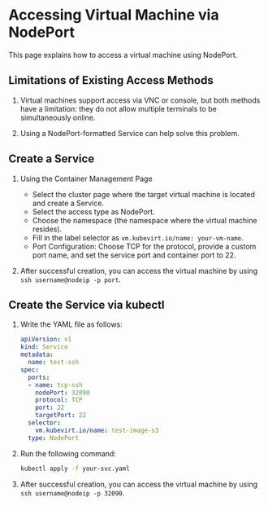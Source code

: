 # Accessing Virtual Machine via NodePort

This page explains how to access a virtual machine using NodePort.

## Limitations of Existing Access Methods

1. Virtual machines support access via VNC or console, but both methods have a limitation:
   they do not allow multiple terminals to be simultaneously online.

2. Using a NodePort-formatted Service can help solve this problem.

## Create a Service

1. Using the Container Management Page

    - Select the cluster page where the target virtual machine is located and create a Service.
    - Select the access type as NodePort.
    - Choose the namespace (the namespace where the virtual machine resides).
    - Fill in the label selector as `vm.kubevirt.io/name: your-vm-name`.
    - Port Configuration: Choose TCP for the protocol, provide a custom port name, and set the service port and container port to 22.

2. After successful creation, you can access the virtual machine by using `ssh username@nodeip -p port`.

## Create the Service via kubectl

1. Write the YAML file as follows:

    ```yaml
    apiVersion: v1
    kind: Service
    metadata:
      name: test-ssh
    spec:
      ports:
      - name: tcp-ssh
        nodePort: 32090
        protocol: TCP
        port: 22
        targetPort: 22
      selector:
        vm.kubevirt.io/name: test-image-s3
      type: NodePort
    ```

2. Run the following command:

    ```sh
    kubectl apply -f your-svc.yaml
    ```

3. After successful creation, you can access the virtual machine by using `ssh username@nodeip -p 32090`.
